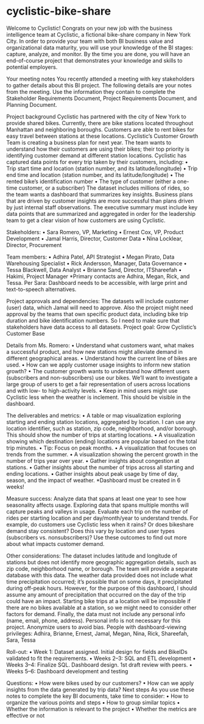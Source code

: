 # cyclistic-bike-share
Welcome to Cyclistic! 
Congrats on your new job with the business intelligence team at Cyclistic, a fictional bike-share company in New York City. In order to provide your team with both BI business value and organizational data maturity, you will use your knowledge of the BI stages: capture, analyze, and monitor. By the time you are done, you will have an end-of-course project that demonstrates your knowledge and skills to potential employers.

Your meeting notes
You recently attended a meeting with key stakeholders to gather details about this BI project. The following details are your notes from the meeting. Use the information they contain to complete the Stakeholder Requirements Document, Project Requirements Document, and Planning Document.

Project background
Cyclistic has partnered with the city of New York to provide shared bikes. Currently, there are bike stations located throughout Manhattan and neighboring boroughs. Customers are able to rent bikes for easy travel between stations at these locations.
Cyclistic’s Customer Growth Team is creating a business plan for next year. The team wants to understand how their customers are using their bikes; their top priority is identifying customer demand at different station locations.
Cyclistic has captured data points for every trip taken by their customers, including:
•	Trip start time and location (station number, and its latitude/longitude)
•	Trip end time and location (station number, and its latitude/longitude)
•	The rented bike’s identification number
•	The type of customer (either a one-time customer, or a subscriber)
The dataset includes millions of rides, so the team wants a dashboard that summarizes key insights. Business plans that are driven by customer insights are more successful than plans driven by just internal staff observations. The executive summary must include key data points that are summarized and aggregated in order for the leadership team to get a clear vision of how customers are using Cyclistic.

Stakeholders: 
•	Sara Romero, VP, Marketing
•	Ernest Cox, VP,  Product Development
•	Jamal Harris, Director, Customer Data
•	Nina Locklear, Director, Procurement

Team members: 
•	Adhira Patel, API Strategist
•	Megan Pirato, Data Warehousing Specialist
•	Rick Andersson, Manager, Data Governance 
•	Tessa Blackwell, Data Analyst
•	Brianne Sand, Director, ITShareefah 
•	Hakimi, Project Manager
*Primary contacts are Adhira, Megan, Rick, and Tessa. 
Per Sara: Dashboard needs to be accessible, with large print and text-to-speech alternatives.

Project approvals and dependencies:
The datasets will include customer (user) data, which Jamal will need to approve. Also the project might need approval by the teams that own specific product data, including bike trip duration and bike identification numbers. So I need to make sure that stakeholders have data access to all datasets.
Project goal: Grow Cyclistic’s Customer Base

Details from Ms. Romero:
•	Understand what customers want, what makes a successful product, and how new stations might alleviate demand in different geographical areas.
•	Understand how the current line of bikes are used.
•	How can we apply customer usage insights to inform new station growth?
•	The customer growth wants to understand how different users (subscribers and non-subscribers) use our bikes. We’ll want to investigate a large group of users to get a fair representation of users across locations and with low- to high-activity levels.
•	Keep in mind users might use Cyclistic less when the weather is inclement. This should be visible in the dashboard.

The deliverables and metrics:
•	A table or map visualization exploring starting and ending station locations, aggregated by location. I can use any location identifier, such as station, zip code, neighborhood, and/or borough. This should show the number of trips at starting locations.
•	A visualization showing which destination (ending) locations are popular based on the total trip minutes.
•	Tip: Focus on peak months.
•	A visualization that focuses on trends from the summer.
•	A visualization showing the percent growth in the number of trips year over year.
•	Gather insights about congestion at stations.
•	Gather insights about the number of trips across all starting and ending locations.
•	Gather insights about peak usage by time of day, season, and the impact of weather.
*Dashboard must be created in 6 weeks!

Measure success:
Analyze data that spans at least one year to see how seasonality affects usage. Exploring data that spans multiple months will capture peaks and valleys in usage. Evaluate each trip on the number of rides per starting location and per day/month/year to understand trends. For example, do customers use Cyclistic less when it rains? Or does bikeshare demand stay consistent? Does this vary by location and user types (subscribers vs. nonsubscribers)? Use these outcomes to find out more about what impacts customer demand.

Other considerations:
The dataset includes latitude and longitude of stations but does not identify more geographic aggregation details, such as zip code, neighborhood name, or borough. The team will provide a separate database with this data. 
The weather data provided does not include what time precipitation occurred; it’s possible that on some days, it precipitated during off-peak hours. However, for the purpose of this dashboard, I should assume any amount of precipitation that occurred on the day of the trip could have an impact.
Starting bike trips at a location will be impossible if there are no bikes available at a station, so we might need to consider other factors for demand.
Finally, the data must not include any personal info (name, email, phone, address). Personal info is not necessary for this project. Anonymize users to avoid bias. 
People with dashboard-viewing privileges: 
Adhira, Brianne, Ernest, Jamal, Megan, Nina, Rick, Shareefah, Sara, Tessa

Roll-out:
•	Week 1: Dataset assigned. Initial design for fields and BikeIDs validated to fit the requirements.
•	Weeks 2–3: SQL and ETL development
•	Weeks 3–4: Finalize SQL. Dashboard design. 1st draft review with peers.
•	Weeks 5–6: Dashboard development and testing

Questions:
•	How were bikes used by our customers?
•	How can we apply insights from the data generated by trip data?
Next steps
As you use these notes to complete the key BI documents, take time to consider:
•	How to organize the various points and steps
•	How to group similar topics
•	Whether the information is relevant to the project
•	Whether the metrics are effective or not

